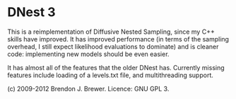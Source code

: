 DNest 3
==========

This is a reimplementation of Diffusive Nested Sampling, since my C++ skills
have improved. It has improved performance (in terms of the sampling overhead, 
I still expect likelihood evaluations to dominate) and is cleaner code:
implementing new models should be even easier.

It has almost all of the features that the older DNest has. Currently missing
features include loading of a levels.txt file, and multithreading support.

(c) 2009-2012 Brendon J. Brewer. Licence: GNU GPL 3.


